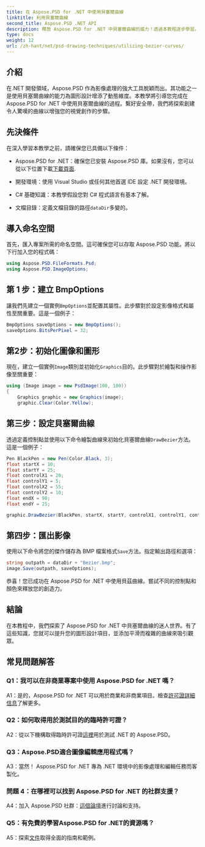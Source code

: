 ```yaml
---
title: 在 Aspose.PSD for .NET 中使用貝塞爾曲線
linktitle: 利用貝塞爾曲線
second_title: Aspose.PSD .NET API
description: 釋放 Aspose.PSD for .NET 中貝塞爾曲線的威力！透過本教程逐步學習。立即提升您的平面設計等級。
type: docs
weight: 12
url: /zh-hant/net/psd-drawing-techniques/utilizing-bezier-curves/
---
```

## 介紹

在.NET 開發領域，Aspose.PSD 作為影像處理的強大工具脫穎而出。其功能之一是使用貝塞爾曲線的能力為圖形設計增添了動態維度。本教學將引導您完成在 Aspose.PSD for .NET 中使用貝塞爾曲線的過程。繫好安全帶，我們將探索創建令人驚嘆的曲線以增強您的視覺創作的步驟。

## 先決條件

在深入學習本教學之前，請確保您已具備以下條件：

-  Aspose.PSD for .NET：確保您已安裝 Aspose.PSD 庫。如果沒有，您可以從以下位置下載[下載頁面](https://releases.aspose.com/psd/net/).

- 開發環境：使用 Visual Studio 或任何其他首選 IDE 設定 .NET 開發環境。

- C# 基礎知識：本教學假設您對 C# 程式語言有基本了解。

- 文檔目錄：定義文檔目錄的路徑`dataDir`多變的。

## 導入命名空間

首先，匯入專案所需的命名空間。這可確保您可以存取 Aspose.PSD 功能。將以下行加入您的程式碼：

```csharp
using Aspose.PSD.FileFormats.Psd;
using Aspose.PSD.ImageOptions;
```

## 第 1 步：建立 BmpOptions

讓我們先建立一個實例`BmpOptions`並配置其屬性。此步驟對於設定影像格式和屬性至關重要。這是一個例子：

```csharp
BmpOptions saveOptions = new BmpOptions();
saveOptions.BitsPerPixel = 32;
```

## 第2步：初始化圖像和圖形

現在，建立一個實例`Image`類別並初始化`Graphics`目的。此步驟對於繪製和操作影像至關重要：

```csharp
using (Image image = new PsdImage(100, 100))
{
    Graphics graphic = new Graphics(image);
    graphic.Clear(Color.Yellow);
```

## 第三步：設定貝塞爾曲線

透過定義控制點並使用以下命令繪製曲線來初始化貝塞爾曲線`DrawBezier`方法。這是一個例子：

```csharp
Pen BlackPen = new Pen(Color.Black, 3);
float startX = 10;
float startY = 25;
float controlX1 = 20;
float controlY1 = 5;
float controlX2 = 55;
float controlY2 = 10;
float endX = 90;
float endY = 25;

graphic.DrawBezier(BlackPen, startX, startY, controlX1, controlY1, controlX2, controlY2, endX, endY);
```

## 第四步：匯出影像

使用以下命令將您的傑作儲存為 BMP 檔案格式`Save`方法。指定輸出路徑和選項：

```csharp
string outpath = dataDir + "Bezier.bmp";
image.Save(outpath, saveOptions);
```

恭喜！您已成功在 Aspose.PSD for .NET 中使用貝茲曲線。嘗試不同的控制點和顏色來釋放您的創造力。

## 結論

在本教程中，我們探索了 Aspose.PSD for .NET 中貝塞爾曲線的迷人世界。有了這些知識，您就可以提升您的圖形設計項目，並添加平滑而複雜的曲線來吸引觀眾。

## 常見問題解答

### Q1：我可以在非商業專案中使用 Aspose.PSD for .NET 嗎？

 A1：是的，Aspose.PSD for .NET 可以用於商業和非商業項目。檢查[許可證詳細信息](https://purchase.aspose.com/buy)了解更多。

### Q2：如何取得用於測試目的的臨時許可證？

 A2：從以下機構取得臨時許可證[這裡](https://purchase.aspose.com/temporary-license/)用於測試 .NET 的 Aspose.PSD。

### Q3：Aspose.PSD適合圖像編輯應用程式嗎？

A3：當然！ Aspose.PSD for .NET 專為 .NET 環境中的影像處理和編輯任務而客製化。

### 問題 4：在哪裡可以找到 Aspose.PSD for .NET 的社群支援？

A4：加入 Aspose.PSD 社群：[這個論壇](https://forum.aspose.com/c/psd/34)進行討論和支持。

### Q5：有免費的學習Aspose.PSD for .NET的資源嗎？

 A5：探索[文件](https://reference.aspose.com/psd/net/)取得全面的指南和範例。